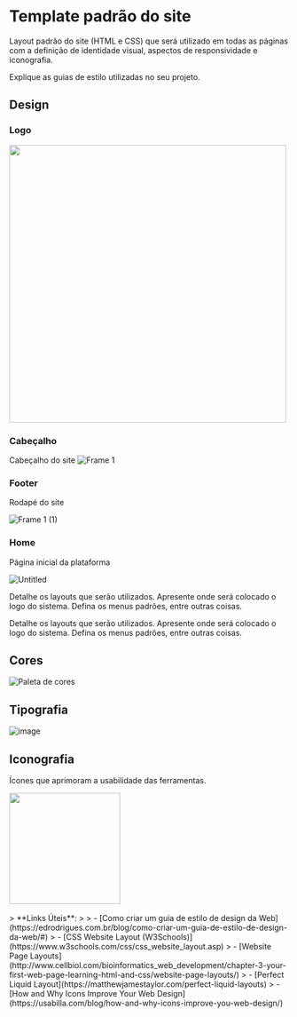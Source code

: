 # Template padrão do site

Layout padrão do site (HTML e CSS) que será utilizado em todas as páginas com a definição de identidade visual, aspectos de responsividade e iconografia.

Explique as guias de estilo utilizadas no seu projeto.

## Design
### Logo
<img src="https://github.com/user-attachments/assets/32b14321-09da-45dd-904f-ad8748a9578e" width="500" />


### Cabeçalho
Cabeçalho do site
![Frame 1](https://github.com/user-attachments/assets/cfeb45ef-2d5b-4bdf-a6ad-5b7fa515c082)
### Footer
Rodapé do site

![Frame 1 (1)](https://github.com/user-attachments/assets/ae86bbee-b6bb-41a4-8a92-fa765e96fd64)

### Home
Página inicial da plataforma

![Untitled](https://github.com/user-attachments/assets/c42e3d97-f34b-495d-ab7a-3bdfa9586f93)

Detalhe os layouts que serão utilizados. Apresente onde será colocado o logo do sistema. Defina os menus padrões, entre outras coisas.

Detalhe os layouts que serão utilizados. Apresente onde será colocado o logo do sistema. Defina os menus padrões, entre outras coisas.


## Cores

![Paleta de cores](https://github.com/user-attachments/assets/162874dc-51b5-4115-bd81-7edb5bc1399f)




## Tipografia

![image](https://github.com/user-attachments/assets/389a6688-9b42-499e-a1a3-325a078aab17)






## Iconografia

Ícones que aprimoram a usabilidade das ferramentas.


<img src="https://github.com/user-attachments/assets/71e30306-784a-4b70-a44c-742c25e08d2d" width="200" />

<br>
<br>
> **Links Úteis**:
>
> -  [Como criar um guia de estilo de design da Web](https://edrodrigues.com.br/blog/como-criar-um-guia-de-estilo-de-design-da-web/#)
> - [CSS Website Layout (W3Schools)](https://www.w3schools.com/css/css_website_layout.asp)
> - [Website Page Layouts](http://www.cellbiol.com/bioinformatics_web_development/chapter-3-your-first-web-page-learning-html-and-css/website-page-layouts/)
> - [Perfect Liquid Layout](https://matthewjamestaylor.com/perfect-liquid-layouts)
> - [How and Why Icons Improve Your Web Design](https://usabilla.com/blog/how-and-why-icons-improve-you-web-design/)
